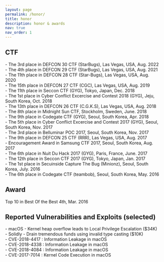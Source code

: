```yaml
---
layout: page
permalink: /honor/
title: honor
description: honor & awards
nav: true
nav_order: 1
---
```

<!-- _pages/publications.md -->
<div class="honor">


<h2 class="ctf">CTF</h2>
- The 3rd place in DEFCON 30 CTF (StarBugs), Las Vegas, USA, Aug. 2022<br>
- The 4th place in DEFCON 29 CTF (StarBugs), Las Vegas, USA, Aug. 2021<br>
- The 11th place in DEFCON 28 CTF (Star-Bugs), Las Vegas, USA, Aug. 2020<br>
- The 15th place in DEFCON 27 CTF (CGC), Las Vegas, USA, Aug. 2019<br>
- The 11th place in Seccon CTF (GYG), Tokyo, Japan, Dec. 2018<br>
- The 1st place in Cyber Conflict Excercise and Contest 2018 (GYG), Jeju, South Korea, Oct. 2018<br>
- The 13th place in DEFCON 26 CTF (C.G.K.S), Las Vegas, USA, Aug. 2018<br>
- The 8th place in Midnight Sun CTF, Stockholm, Sweden, June. 2018<br>
- The 9th place in Codegate CTF (GYG), Seoul, South Korea, Apr. 2018<br>
- The 5th place in Cyber Conflict Excercise and Contest 2017 (GYG), Seoul, South Korea, Nov. 2017<br>
- The 3rd place in Belluminar POC 2017, Seoul, South Korea, Nov. 2017<br>
- The 9th place in DEFCON 25 CTF (RRR), Las Vegas, USA, Aug. 2017<br>
- Encouragement Award in Samsung CTF 2017, Seoul, South Korea, Aug. 2017<br>
- The 6th place in Nuit Du Hack 2017 (GYG), Paris, France, June. 2017<br>
- The 12th place in Seccon CTF 2017 (GYG), Tokyo, Japan, Jan. 2017<br>
- The 1st place in Secuinside Capture The Bug (Minionz), Seoul, South Korea, July. 2016<br>
- The 6th place in Codegate CTF (teambob), Seoul, South Korea, May. 2016<br>

<h2 class="award">Award</h2>
Top 10 in Best Of the Best 4th, Mar. 2016

<h2 class="year">Reported Vulnerabilities and Exploits (selected)</h2>
- macOS - Kernel heap overflow leads to Local Privilege Escalation ($34K)<br>
- Solidly - Drain tremendous funds using invalid type casting ($10K)<br>
- CVE-2018-4417 : Information Leakage in macOS<br>
- CVE-2018-4338 : Information Leakage in macOS<br>
- CVE-2018-4084 : Information Leakage in macOS<br>
- CVE-2017-7014 : Kernel Code Execution in macOS<br>

</div>
